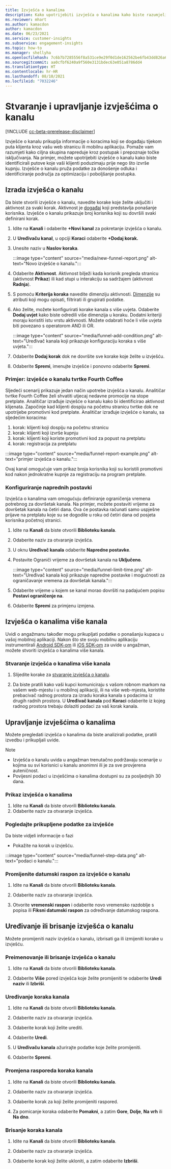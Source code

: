 ```yaml
---
title: Izvješća o kanalima
description: Kako upotrijebiti izvješća o kanalima kako biste razumjeli kako ciljna skupina donosi odluke.
ms.reviewer: mhart
ms.author: kamacdon
author: kamacdon
ms.date: 06/23/2021
ms.service: customer-insights
ms.subservice: engagement-insights
ms.topic: how-to
ms.manager: shellyha
ms.openlocfilehash: 7c6b7b7285556f8a531ce9e29f0d1de162562be6fb43dd826a65fd9e00d87b30
ms.sourcegitcommit: aa0cfbf6240a9f560e3131bdec63e051a8786dd4
ms.translationtype: HT
ms.contentlocale: hr-HR
ms.lasthandoff: 08/10/2021
ms.locfileid: "7032246"
---
```

# <a name="create-and-manage-funnel-reports"></a>Stvaranje i upravljanje izvješćima o kanalu

[!INCLUDE [cc-beta-prerelease-disclaimer](includes/cc-beta-prerelease-disclaimer.md)]

Izvješće o kanalu prikuplja informacije o koracima koji se događaju tijekom puta klijenta kroz vašu web stranicu ili mobilnu aplikaciju. Pomaže vam razumjeti kako ciljna skupina napreduje kroz postupak i prepoznaje točke isključivanja. Na primjer, možete upotrijebiti izvješće o kanalu kako biste identificirali putove koje vaši klijenti poduzimaju prije nego što izvrše kupnju. Izvješće o kanalu pruža podatke za donošenje odluka i identificiranje područja za optimizaciju i poboljšanje postupka.

## <a name="create-a-funnel-report"></a>Izrada izvješća o kanalu

Da biste stvorili izvješće o kanalu, navedite korake koje želite uključiti i aktivnost za svaki korak. Aktivnost je [događaj](glossary.md) koji predstavlja ponašanje korisnika. Izvješće o kanalu prikazuje broj korisnika koji su dovršili svaki definirani korak. 

1. Idite na **Kanali** i odaberite **+Novi kanal** za pokretanje izvješća o kanalu.

1. U **Uređivaču kanal**, u opciji **Koraci** odaberite **+Dodaj korak.** 

1. Unesite naziv u **Naslov koraka**.

   :::image type="content" source="media/new-funnel-report.png" alt-text="Novo izvješće o kanalu.":::

1. Odaberite **Aktivnost**. Aktivnost bilježi kada korisnik pregleda stranicu (aktivnost **Prikaz**) ili kad stupi u interakciju sa sadržajem (aktivnost **Radnja**).

1. S pomoću **Kriterija koraka** navedite dimenziju aktivnosti. [Dimenzije](dimensions.md) su atributi koji mogu opisati, filtrirati ili grupirati podatke.

1. Ako želite, možete konfigurirati korake kanala s više uvjeta. Odaberite **Dodaj uvjet** kako biste odredili više dimenzija u koraku. Dodatni kriteriji moraju koristiti istu vrstu aktivnosti. Možete odabrati hoće li više uvjeta biti povezano s operatorom AND ili OR.

   :::image type="content" source="media/funnel-add-condition.png" alt-text="Uređivač kanala koji prikazuje konfiguraciju koraka s više uvjeta.":::

1. Odaberite **Dodaj korak** dok ne dovršite sve korake koje želite u izvješću.

1. Odaberite **Spremi**, imenujte izvješće i ponovno odaberite **Spremi**. 

### <a name="example-fourth-coffee-company-funnel-report"></a>Primjer: izvješće o kanalu tvrtke Fourth Coffee

Sljedeći scenarij prikazuje jedan način upotrebe izvješća o kanalu. Analitičar tvrtke Fourth Coffee želi shvatiti utjecaj nedavne promocije na stope pretplate. Analitičar izrađuje izvješće o kanalu kako bi identificirao aktivnost klijenata. Započinje kad klijenti dospiju na početnu stranicu tvrtke dok ne upotrijebe promotivni kod pretplate. Analitičar izrađuje izvješće o kanalu, sa sljedećim koracima:

1. korak: klijenti koji dospiju na početnu stranicu   
2. korak: klijenti koji izvrše kupnju   
3. korak: klijenti koji koriste promotivni kod za popust na pretplatu   
4. korak: registracija za pretplatu   

:::image type="content" source="media/funnel-report-example.png" alt-text="primjer izvješća o kanalu.":::
  
Ovaj kanal omogućuje vam prikaz broja korisnika koji su koristili promotivni kod nakon jednokratne kupnje za registraciju na program pretplate.

### <a name="configure-advanced-settings"></a>Konfiguriranje naprednih postavki 

Izvješća o kanalima vam omogućuju definiranje ograničenja vremena potrebnog za dovršetak kanala. Na primjer, možete postaviti vrijeme za dovršetak kanala na četiri dana. Ova će postavka računati samo uspješne prijave na pretplatu koje su se dogodile u roku od četiri dana od posjeta korisnika početnoj stranici.

1. Idite na **Kanali** da biste otvorili **Biblioteku kanala**.

1. Odaberite naziv za otvaranje izvješća. 

1. U oknu **Uređivač kanala** odaberite **Napredne postavke**. 

1. Postavite Ograniči vrijeme za dovršetak kanala na **Uključeno**.

   :::image type="content" source="media/funnel-limit-time.png" alt-text="Uređivač kanala koji prikazuje napredne postavke i mogućnosti za ograničavanje vremena za dovršetak kanala.":::

1. Odaberite vrijeme u kojem se kanal morao dovršiti na padajućem popisu **Postavi ograničenje na**.

1. Odaberite **Spremi** za primjenu izmjena.


## <a name="cross-channel-funnel-reports"></a>Izvješća o kanalima više kanala 

Uvidi o angažmanu također mogu prikupljati podatke o ponašanju kupaca u vašoj mobilnoj aplikaciji. Nakon što ste svoju mobilnu aplikaciju instrumentirali [Android SDK-om](get-started-android.md) ili [iOS SDK-om](get-started-ios.md) za uvide u angažman, možete stvoriti izvješća o kanalima više kanala. 

### <a name="create-a-cross-channel-funnel-report"></a>Stvaranje izvješća o kanalima više kanala 

1. Slijedite korake za [stvaranje izvješća o kanalu](#create-a-funnel-report).    

1. Da biste pratili kako vaši kupci komuniciraju s vašom robnom markom na vašem web-mjestu i u mobilnoj aplikaciji, ili na više web-mjesta, koristite prebacivač radnog prostora za izradu koraka kanala s podacima iz drugih radnih prostora. U **Uređivač kanala** pod **Koraci** odaberite iz kojeg radnog prostora trebaju dolaziti podaci za vaš korak kanala.

## <a name="manage-funnel-reports"></a>Upravljanje izvješćima o kanalima

Možete pregledati izvješća o kanalima da biste analizirali podatke, pratili izvedbu i prikupljali uvide.

> [!NOTE]
> - Izvješća o kanalu uvida u angažman trenutačno podržavaju scenarije u kojima su svi korisnici u kanalu anonimni ili je za sve provjerena auteničnost. 
> - Povijesni podaci u izvješćima o kanalima dostupni su za posljednjih 30 dana.

### <a name="view-funnel-reports"></a>Prikaz izvješća o kanalima

1. Idite na **Kanali** da biste otvorili **Biblioteku kanala**.
1. Odaberite naziv za otvaranje izvješća.    

### <a name="see-the-data-collected-for-a-report"></a>Pogledajte prikupljene podatke za izvješće   

Da biste vidjeli informacije o fazi

- Pokažite na korak u izvješću.

:::image type="content" source="media/funnel-step-data.png" alt-text="podaci o kanalu.":::

### <a name="change-the-date-range-for-the-funnel-report"></a>Promijenite datumski raspon za izvješće o kanalu

1. Idite na **Kanali** da biste otvorili **Biblioteku kanala**.

1. Odaberite naziv za otvaranje izvješća.

1. Otvorite **vremenski raspon** i odaberite novo vremensko razdoblje s popisa ili **Fiksni datumski raspon** za određivanje datumskog raspona.

## <a name="edit-or-delete-funnel-reports"></a>Uređivanje ili brisanje izvješća o kanalu

Možete promijeniti naziv izvješća o kanalu, izbrisati ga ili izmijeniti korake u izvješću.

### <a name="rename-or-delete-a-funnel-report"></a>Preimenovanje ili brisanje izvješća o kanalu

1. Idite na **Kanali** da biste otvorili **Biblioteku kanala**. 

1. Odaberite **Više** pored izvješća koje želite promijeniti te odaberite **Uredi naziv** ili **Izbriši**.

### <a name="edit-a-funnel-step"></a>Uređivanje koraka kanala  

1. Idite na **Kanali** da biste otvorili **Biblioteku kanala**. 

1. Odaberite naziv za otvaranje izvješća.

1. Odaberite korak koji želite urediti.

1. Odaberite **Uredi**.

1. U **Uređivaču kanala** ažurirajte podatke koje želite promijeniti.  

1. Odaberite **Spremi**.

### <a name="reorder-a-funnel-step"></a>Promjena rasporeda koraka kanala

1. Idite na **Kanali** da biste otvorili **Biblioteku kanala**. 

1. Odaberite naziv za otvaranje izvješća.

1. Odaberite korak za koji želite promijeniti raspored.

1. Za pomicanje koraka odaberite **Pomakni**, a zatim **Gore**, **Dolje**, **Na vrh** ili **Na dno**.

### <a name="delete-a-funnel-step"></a>Brisanje koraka kanala

1. Idite na **Kanali** da biste otvorili **Biblioteku kanala**. 

1. Odaberite naziv za otvaranje izvješća.

1. Odaberite korak koji želite ukloniti, a zatim odaberite **Izbriši**.

